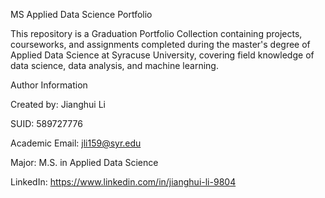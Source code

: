 
MS Applied Data Science Portfolio

This repository is a Graduation Portfolio Collection containing projects, courseworks, and assignments completed during the master's degree of Applied Data Science at Syracuse University, covering field knowledge of data science, data analysis, and machine learning.

Author Information

Created by: Jianghui Li

SUID: 589727776

Academic Email: jli159@syr.edu

Major: M.S. in Applied Data Science

LinkedIn: https://www.linkedin.com/in/jianghui-li-9804


